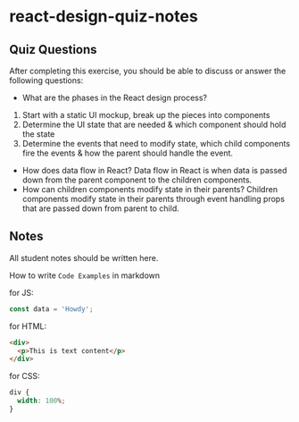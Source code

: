 # react-design-quiz-notes

## Quiz Questions

After completing this exercise, you should be able to discuss or answer the following questions:

- What are the phases in the React design process?

1. Start with a static UI mockup, break up the pieces into components
2. Determine the UI state that are needed & which component should hold the state
3. Determine the events that need to modify state, which child components fire the events & how the parent should handle the event.

- How does data flow in React?
  Data flow in React is when data is passed down from the parent component to the children components.
- How can children components modify state in their parents?
  Children components modify state in their parents through event handling props that are passed down from parent to child.

## Notes

All student notes should be written here.

How to write `Code Examples` in markdown

for JS:

```js
const data = 'Howdy';
```

for HTML:

```html
<div>
  <p>This is text content</p>
</div>
```

for CSS:

```css
div {
  width: 100%;
}
```
